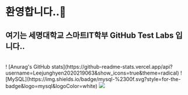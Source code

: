 ### <h1>환영합니다..👋</h1>

<h2>여기는 세명대학교 스마트IT학부 GitHub Test Labs 입니다..</h2>

<p>
  
</p>

<br />
! [Anurag's GitHub stats](https://github-readme-stats.vercel.app/api?username=Leejunghyen2020219063&show_icons=true&theme=radical)
![MySQL](https://img.shields.io/badge/mysql-%2300f.svg?style=for-the-badge&logo=mysql&logoColor=white)
<img src="https://img.shields.io/badge/{내용}-{배경 색깔}?style={스타일}&logo={Sass}&logoColor={blue}"/>
